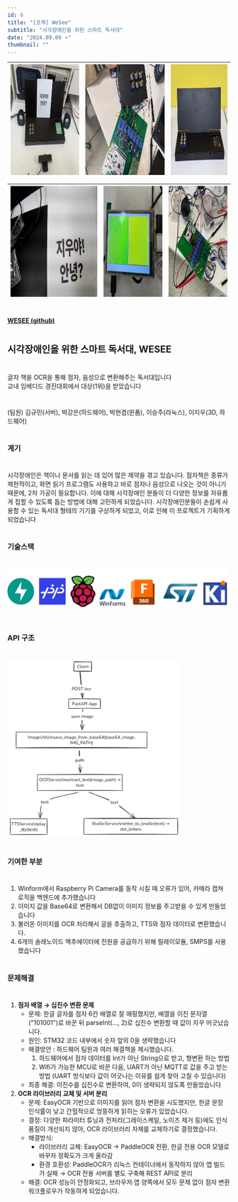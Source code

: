 ```yaml
---
id: 6
title: "[프젝] WeSee"
subtitle: "시각장애인을 위한 스마트 독서대"
date: "2024.09.09 ⭐"
thumbnail: ""
---
```

| <img src="../../static/image/WESEE2.png" height="250px" alt="WESEE2" /> | <img src="../../static/image/WESEE3.png" height="250px" alt="WESEE3" /> | <img src="../../static/image/WESEE4.png" height="250px" alt="WESEE4" /> |
|:---|:---|:---|



| <img src="../../static/image/WESEE5.png" height="250px" alt="WESEE5" /> | <img src="../../static/image/WESEE6.png" height="250px" alt="WESEE6" /> | <img src="../../static/image/WESEE7.png" height="250px" alt="WESEE7" /> |
|:---|:---|:---|

#
**[WESEE (github)](https://github.com/gyumingim/WESEE_BE)**
#
## 시각장애인을 위한 스마트 독서대, WESEE
#
글자 책을 OCR을 통해 점자, 음성으로 변환해주는 독서대입니다
<br>
교내 임베디드 경진대회에서 대상(1위)을 받았습니다

#
(팀원) 김규민(서버), 박강은(하드웨어), 박현겸(윈폼), 이승주(라눅스), 이지우(3D, 하드웨어)
#
### 계기
#
시각장애인은 책이나 문서를 읽는 데 있어 많은 제약을 겪고 있습니다. 점자책은 종류가 제한적이고, 화면 읽기 프로그램도 사용하고 바로 점자나 음성으로 나오는 것이 아니기 때문에, 2차 가공이 필요합니다.
이에 대해 시각장애인 분들이 더 다양한 정보를 자유롭게 접할 수 있도록 돕는 방법에 대해 고민하게 되었습니다.
시각장애인분들이 손쉽게 사용할 수 있는 독서대 형태의 기기를 구상하게 되었고, 이로 인해 이 프로젝트가 기획하게 되었습니다
#
### 기술스택
#

<img src="../../static/image/WESEESTACK.png" height="100">

#
### API 구조
#

<img src="../../static/image/WESEE10.png" height="400">

#
### 기여한 부분
#

1. Winform에서 Raspberry Pi Camera를 동작 시킬 때 오류가 있어, 카메라 캡쳐 로직을 백엔드에 추가했습니다
2. 이미지 값을 Base64로 변환해서 DB없이 이미지 정보를 주고받을 수 있게 만들었습니다 
3. 불러온 이미지를 OCR 처리해서 글을 추출하고, TTS와 점자 데이터로 변환했습니다. 
4. 6개의 솔레노이드 액추에이터에 전원을 공급하기 위해 릴레이모듈, SMPS를 사용했습니다

#
### 문제해결
#

1. **점자 배열 → 십진수 변환 문제**
    - 문제: 한글 글자를 점자 6칸 배열로 잘 매핑했지만, 배열을 이진 문자열("101001")로 바꾼 뒤 parseInt(..., 2)로 십진수 변환할 때 값이 자꾸 어긋났습니다.
    - 원인: STM32 코드 내부에서 숫자 앞의 0을 생략했습니다
    - 해결방안 : 하드웨어 팀원과 여러 해결책을 제시했습니다. 
        1. 하드웨어에서 점자 데이터를 Int가 아닌 String으로 받고, 형변환 하는 방법 
        2. Wifi가 가능한 MCU로 바꾼 다음, UART가 아닌 MQTT로 값을 주고 받는 방법 (UART 방식보다 값이 어긋나는 이유를 쉽게 찾아 고칠 수 있습니다)
    - 최종 해결: 이진수를 십진수로 변환하여, 0이 생략되지 않도록 만들었습니다
2. **OCR 라이브러리 교체 및 서버 분리**
    - 문제: EasyOCR 기반으로 이미지를 읽어 점자 변환을 시도했지만, 한글 문장 인식률이 낮고 간헐적으로 엉뚱하게 읽히는 오류가 있었습니다.
    - 결정: 다양한 파라미터 튜닝과 전처리(그레이스케일, 노이즈 제거 등)에도 인식 품질이 개선되지 않아, OCR 라이브러리 자체를 교체하기로 결정했습니다.
    - 해결방식:
        - 라이브러리 교체: EasyOCR → PaddleOCR 전환, 한글 전용 OCR 모델로 바꾸자 정확도가 크게 올라감
        - 환경 호환성: PaddleOCR가 리눅스 컨테이너에서 동작하지 않아 앱 빌드가 실패 → OCR 전용 서버를 별도 구축해 REST API로 분리
    - 해결: OCR 성능이 안정화되고, 브라우저∙앱 양쪽에서 모두 문제 없이 점자 변환 워크플로우가 작동하게 되었습니다.
#
